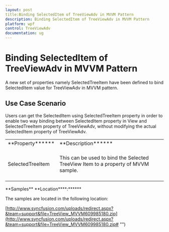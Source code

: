 ```yaml
---
layout: post
title:Binding SelectedItem of TreeViewAdv in MVVM Pattern
description: Binding SelectedItem of TreeViewAdv in MVVM Pattern
platform: wpf
control: TreeViewAdv
documentation: ug
---
```

# Binding SelectedItem of TreeViewAdv in MVVM Pattern

A new set of properties namely SelectedTreeItem have been defined to bind SelectedItem value for TreeViewAdv in MVVM pattern.

## Use Case Scenario

Users can get the SelectedItem using SelectedTreeItem property in order to enable two way binding between SelectedItem property in View and SelectedTreeItem property of TreeViewAdv, without modifying the actual SelectedItem property of TreeViewAdv.

<table>
<tr>
<td>
**Property******<br/><br/></td><td>
**Description******<br/><br/></td></tr>
<tr>
<td>
SelectedTreeItem<br/><br/></td><td>
This can be used to bind the Selected TreeView Item to a property of MVVM sample.<br/><br/></td></tr>
</table>
**Samples** **Location****:******

The samples are located in the following location:

[http://www.syncfusion.com/uploads/redirect.aspx?&team=support&file=TreeView_MVVM609985180.zip](http://www.syncfusion.com/uploads/redirect.aspx?&team=support&file=TreeView_MVVM609985180.zip# "")

